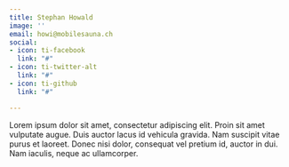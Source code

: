 ```yaml
---
title: Stephan Howald
image: ''
email: howi@mobilesauna.ch
social:
- icon: ti-facebook
  link: "#"
- icon: ti-twitter-alt
  link: "#"
- icon: ti-github
  link: "#"

---
```

Lorem ipsum dolor sit amet, consectetur adipiscing elit. Proin sit amet vulputate augue. Duis auctor lacus id vehicula gravida. Nam suscipit vitae purus et laoreet.
Donec nisi dolor, consequat vel pretium id, auctor in dui. Nam iaculis, neque ac ullamcorper.